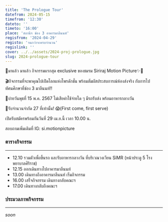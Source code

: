 ```yaml
---
title: 'The Prologue Tour'
datefrom: 2024-05-15
timefrom: '12:30'
dateto: ''
timeto: '16:00'
place: 'สถานีฯ ช่อง 3 อาคารมาลีนนท์'
regisfrom: '2024-04-29'
registo: 'จนกว่าจะครบจำนวน'
regislink: ''
cover: ../../assets/2024-proj-prologue.jpg
slug: 2024-prologue-tour
---
```


🚨มาแล้ว มาแล้ว
กิจกรรมแรกสุด exclusive ของชมรม Siriraj Motion Picture✨👀

🎬กิจกรรมที่จะพาคุณไปเปิดโลกแห่งโพรดักชั่น พร้อมสัมผัสประสบการณ์ห้องส่งจริง
กับการไปทัศนศึกษาที่ช่อง 3 มาลีนนท์‼️

📅บ่ายวันพุธที่ 15 พ.ค. 2567
ไม่เสียค่าใช้จ่ายใด ๆ มีรถรับส่ง พร้อมอาหารกลางวัน

📢รับจำนวนจำกัด 27 ที่เท่านั้น! 😱(First come, first serve)

เปิดรับสมัครพร้อมกันวันที่ 29 เม.ย.นี้ เวลา 10.00 น.

สอบถามเพิ่มเติมที่ IG: si.motionpicture

### ตารางกิจกรรม

- - -

- 12.10 รวมตัวเพื่อขึ้นรถ และรับอาหารกลางวัน ที่บริเวณวงเวียน SiMR (หน้าประตู 5 โรงพยาบาลศิริราช)
- 12.15 ออกเดินทางไปอาคารมาลีนนท์
- 13.00 เดินทางถึงอาคารมาลีนนท์ เริ่มกิจกรรม
- 16.00 เสร็จกิจกรรม เดินทางกลับคณะฯ
- 17.00 เดินทางกลับถึงคณะฯ

### ประมวลภาพกิจกรรม

- - -

_soon_
